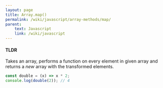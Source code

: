 ```yaml
---
layout: page
title: Array.map()
permalink: /wiki/javascript/array-methods/map/
parent:
    text: Javascript
    link: /wiki/javascript
---
```


#### TLDR

Takes an array, performs a function on every element in given array and returns a *new* array with the transformed elements.


```javascript
const double = (x) => x * 2;
console.log(double(2)); // 4
```